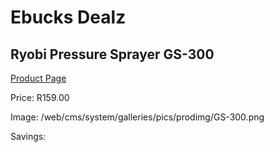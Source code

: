 
# Ebucks Dealz
## Ryobi Pressure Sprayer GS-300
[Product Page](https://www.ebucks.com/web/shop/productSelected.do?prodId=1201412420&catId=363410833)

Price: R159.00

Image: /web/cms/system/galleries/pics/prodimg/GS-300.png

Savings: 


	